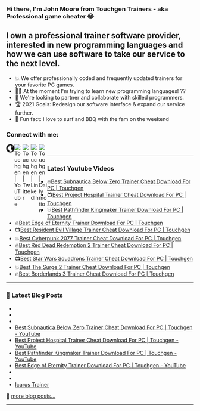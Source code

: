 ### Hi there, I'm John Moore from Touchgen Trainers - aka Professional game cheater 😂
## I own a professional trainer software provider, interested in new programming languages and how we can use software to take our service to the next level.

- 💥 We offer professionally coded and frequently updated trainers for your favorite PC games.
- 👩‍💻 At the moment I'm trying to learn new programming languages! ??
- 🤝 We're looking to partner and collaborate with skilled programmers.
- 🏆 2021 Goals: Redesign our software interface & expand our service further. 
- 🎉 Fun fact: I love to surf and BBQ with the fam on the weekend


### Connect with me:

[<img align="left" alt="Touchgen.net" width="22px" src="https://raw.githubusercontent.com/iconic/open-iconic/master/svg/globe.svg" />][website]
[<img align="left" alt="Touchgen | YouTube" width="22px" src="https://cdn.jsdelivr.net/npm/simple-icons@v3/icons/youtube.svg" />][youtube]
[<img align="left" alt="Touchgen | Twitter" width="22px" src="https://cdn.jsdelivr.net/npm/simple-icons@v3/icons/twitter.svg" />][twitter]
[<img align="left" alt="Touchgen | LinkedIn" width="22px" src="https://cdn.jsdelivr.net/npm/simple-icons@v3/icons/linkedin.svg" />][linkedin]
[<img align="left" alt="Touchgen | Dailymotion" width="22px" src="https://cdn.jsdelivr.net/npm/simple-icons@v3/icons/dailymotion.svg" />][dailymotion]

<br />

---
### Latest Youtube Videos

<!-- VIDEO-POST-LIST:START -->
 - 🔥[Best Subnautica Below Zero Trainer Cheat Download For PC | Touchgen](https://www.youtube.com/watch?v=kFKcSaWTBMc)
 - 📺[Best Project Hospital Trainer Cheat Download For PC | Touchgen](https://www.youtube.com/watch?v=b2prNIkFV_0)
 - 💥[Best Pathfinder Kingmaker Trainer Download For PC | Touchgen](https://www.youtube.com/watch?v=M1s6WKM4k0o)
 - 🔥[Best Edge of Eternity Trainer Download For PC | Touchgen](https://www.youtube.com/watch?v=Nzx-qlLmoU4)
 - 📺[Best Resident Evil Village Trainer Cheat Download For PC | Touchgen](https://www.youtube.com/watch?v=oy_CNrI8DlY)
 - 💥[Best Cyberpunk 2077 Trainer Cheat Download For PC | Touchgen](https://www.youtube.com/watch?v=hOteq4XUwPI)
 - 🔥[Best Red Dead Redemption 2 Trainer Cheat Download For PC | Touchgen](https://www.youtube.com/watch?v=dX3VmYrRqkY)
 - 📺[Best Star Wars Squadrons Trainer Cheat Download For PC | Touchgen](https://www.youtube.com/watch?v=xDHtwMdYiFw)
 - 💥[Best The Surge 2 Trainer Cheat Download For PC | Touchgen](https://www.youtube.com/watch?v=gtByxJ0XD1U)
 - 🔥[Best Borderlands 3 Trainer Cheat Download For PC | Touchgen](https://www.youtube.com/watch?v=1mCnnunOVM8)<!-- VIDEO-POST-LIST:END -->
---

### 🧾 Latest Blog Posts

<!-- BLOG-POST-LIST:START -->
- [](https://www.pinterest.ca/pin/819021882239261671/)
- [](https://www.pinterest.ca/pin/819021882239234447/)
- [](https://www.pinterest.ca/pin/819021882239206227/)
- [Best Subnautica Below Zero Trainer Cheat Download For PC | Touchgen - YouTube](https://www.youtube.com/watch?v=kFKcSaWTBMc&feature=youtu.be)
- [Best Project Hospital Trainer Cheat Download For PC | Touchgen - YouTube](https://www.youtube.com/watch?v=b2prNIkFV_0&feature=youtu.be)
- [Best Pathfinder Kingmaker Trainer Download For PC | Touchgen - YouTube](https://www.youtube.com/watch?v=M1s6WKM4k0o&feature=youtu.be)
- [Best Edge of Eternity Trainer Download For PC | Touchgen - YouTube](https://www.youtube.com/watch?v=Nzx-qlLmoU4&feature=youtu.be)
- [](https://www.pinterest.ca/pin/819021882239162865/)
- [](https://www.pinterest.ca/pin/819021882239120869/)
- [Icarus Trainer](https://www.touchgen.net/icarus-trainer/)
<!-- BLOG-POST-LIST:END -->

📖 [more blog posts...](https://touchgen-gaming-trainers.blogspot.com)

---


[website]: https://www.touchgen.net
[twitter]: https://twitter.com/touchgentrainer
[youtube]: https://www.youtube.com/c/Touchgen
[dailymotion]: https://www.dailymotion.com/dm_aedae9e8c0bf3c7b8a4c59d9a0f042c6
[linkedin]: https://www.linkedin.com/company/touchgencheats

